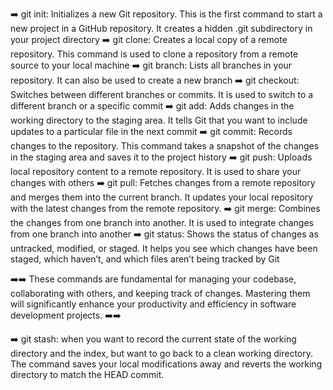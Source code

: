 ➡️ git init: Initializes a new Git repository. This is the first command to start a new project in a GitHub repository. It creates a hidden .git subdirectory in your project directory
➡️ git clone: Creates a local copy of a remote repository. This command is used to clone a repository from a remote source to your local machine
➡️ git branch: Lists all branches in your repository. It can also be used to create a new branch
➡️ git checkout: Switches between different branches or commits. It is used to switch to a different branch or a specific commit
➡️ git add: Adds changes in the working directory to the staging area. It tells Git that you want to include updates to a particular file in the next commit
➡️ git commit: Records changes to the repository. This command takes a snapshot of the changes in the staging area and saves it to the project history
➡️ git push: Uploads local repository content to a remote repository. It is used to share your changes with others
➡️ git pull: Fetches changes from a remote repository and merges them into the current branch. It updates your local repository with the latest changes from the remote repository.
➡️ git merge: Combines the changes from one branch into another. It is used to integrate changes from one branch into another
➡️ git status: Shows the status of changes as untracked, modified, or staged. It helps you see which changes have been staged, which haven’t, and which files aren’t being tracked by Git

➡️➡️
These commands are fundamental for managing your codebase, collaborating with others, and keeping track of changes. Mastering them will significantly enhance your productivity and efficiency in software development projects.
➡️➡️

➡️ git stash:  when you want to record the current state of the working directory and the index, but want to go back to a clean working directory. The command saves your local 
  modifications away and reverts the working directory to match the HEAD commit.
